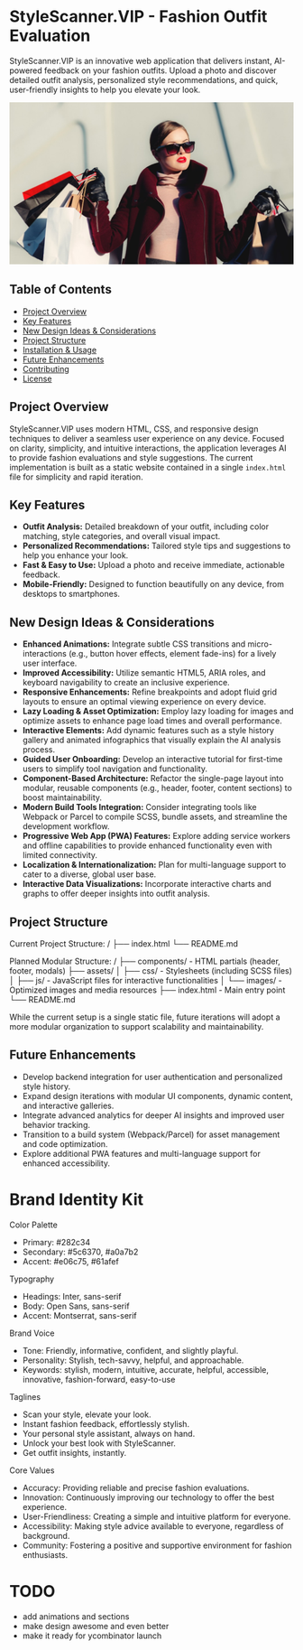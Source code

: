 # StyleScanner.VIP - Fashion Outfit Evaluation

StyleScanner.VIP is an innovative web application that delivers instant, AI-powered feedback on your fashion outfits. Upload a photo and discover detailed outfit analysis, personalized style recommendations, and quick, user-friendly insights to help you elevate your look.

![alt text](image.png)

## Table of Contents

-   [Project Overview](#project-overview)
-   [Key Features](#key-features)
-   [New Design Ideas & Considerations](#new-design-ideas--considerations)
-   [Project Structure](#project-structure)
-   [Installation & Usage](#installation--usage)
-   [Future Enhancements](#future-enhancements)
-   [Contributing](#contributing)
-   [License](#license)

## Project Overview

StyleScanner.VIP uses modern HTML, CSS, and responsive design techniques to deliver a seamless user experience on any device. Focused on clarity, simplicity, and intuitive interactions, the application leverages AI to provide fashion evaluations and style suggestions. The current implementation is built as a static website contained in a single `index.html` file for simplicity and rapid iteration.

## Key Features

-   **Outfit Analysis:** Detailed breakdown of your outfit, including color matching, style categories, and overall visual impact.
-   **Personalized Recommendations:** Tailored style tips and suggestions to help you enhance your look.
-   **Fast & Easy to Use:** Upload a photo and receive immediate, actionable feedback.
-   **Mobile-Friendly:** Designed to function beautifully on any device, from desktops to smartphones.

## New Design Ideas & Considerations

-   **Enhanced Animations:** Integrate subtle CSS transitions and micro-interactions (e.g., button hover effects, element fade-ins) for a lively user interface.
-   **Improved Accessibility:** Utilize semantic HTML5, ARIA roles, and keyboard navigability to create an inclusive experience.
-   **Responsive Enhancements:** Refine breakpoints and adopt fluid grid layouts to ensure an optimal viewing experience on every device.
-   **Lazy Loading & Asset Optimization:** Employ lazy loading for images and optimize assets to enhance page load times and overall performance.
-   **Interactive Elements:** Add dynamic features such as a style history gallery and animated infographics that visually explain the AI analysis process.
-   **Guided User Onboarding:** Develop an interactive tutorial for first-time users to simplify tool navigation and functionality.
-   **Component-Based Architecture:** Refactor the single-page layout into modular, reusable components (e.g., header, footer, content sections) to boost maintainability.
-   **Modern Build Tools Integration:** Consider integrating tools like Webpack or Parcel to compile SCSS, bundle assets, and streamline the development workflow.
-   **Progressive Web App (PWA) Features:** Explore adding service workers and offline capabilities to provide enhanced functionality even with limited connectivity.
-   **Localization & Internationalization:** Plan for multi-language support to cater to a diverse, global user base.
-   **Interactive Data Visualizations:** Incorporate interactive charts and graphs to offer deeper insights into outfit analysis.

## Project Structure

Current Project Structure:
/
├── index.html
└── README.md

Planned Modular Structure:
/
├── components/ - HTML partials (header, footer, modals)
├── assets/
│ ├── css/ - Stylesheets (including SCSS files)
│ ├── js/ - JavaScript files for interactive functionalities
│ └── images/ - Optimized images and media resources
├── index.html - Main entry point
└── README.md

While the current setup is a single static file, future iterations will adopt a more modular organization to support scalability and maintainability.

## Future Enhancements

-   Develop backend integration for user authentication and personalized style history.
-   Expand design iterations with modular UI components, dynamic content, and interactive galleries.
-   Integrate advanced analytics for deeper AI insights and improved user behavior tracking.
-   Transition to a build system (Webpack/Parcel) for asset management and code optimization.
-   Explore additional PWA features and multi-language support for enhanced accessibility.

# Brand Identity Kit

Color Palette

-   Primary: #282c34
-   Secondary: #5c6370, #a0a7b2
-   Accent: #e06c75, #61afef

Typography

-   Headings: Inter, sans-serif
-   Body: Open Sans, sans-serif
-   Accent: Montserrat, sans-serif

Brand Voice

-   Tone: Friendly, informative, confident, and slightly playful.
-   Personality: Stylish, tech-savvy, helpful, and approachable.
-   Keywords: stylish, modern, intuitive, accurate, helpful, accessible, innovative, fashion-forward, easy-to-use

Taglines

-   Scan your style, elevate your look.
-   Instant fashion feedback, effortlessly stylish.
-   Your personal style assistant, always on hand.
-   Unlock your best look with StyleScanner.
-   Get outfit insights, instantly.

Core Values

-   Accuracy: Providing reliable and precise fashion evaluations.
-   Innovation: Continuously improving our technology to offer the best experience.
-   User-Friendliness: Creating a simple and intuitive platform for everyone.
-   Accessibility: Making style advice available to everyone, regardless of background.
-   Community: Fostering a positive and supportive environment for fashion enthusiasts.

# TODO

-   add animations and sections
-   make design awesome and even better
-   make it ready for ycombinator launch
